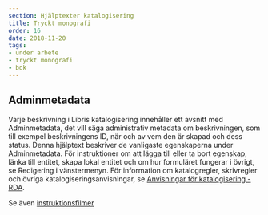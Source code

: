 ```yaml
---
section: Hjälptexter katalogisering
title: Tryckt monografi
order: 16
date: 2018-11-20
tags:
- under arbete
- tryckt monografi
- bok
--- 
```


## Adminmetadata

Varje beskrivning i Libris katalogisering innehåller ett avsnitt med Adminmetadata, det vill säga administrativ metadata om beskrivningen, som till exempel beskrivningens ID, när och av vem den är skapad och dess status. Denna hjälptext beskriver de vanligaste egenskaperna under Adminmetadata. För instruktioner om att lägga till eller ta bort egenskap, länka till entitet, skapa lokal entitet och om hur formuläret fungerar i övrigt, se Redigering i vänstermenyn. För information om katalogregler, skrivregler och övriga katalogiseringsanvisningar, se [Anvisningar för katalogisering - RDA](http://www.kb.se/rdakatalogisering/Anvisningar/Arbetsfloden/Tryckta-monografier/ "Anvisningar för katalogisering - RDA").

Se även [instruktionsfilmer](https://www.youtube.com/playlist?list=PLZVkEICvA5-GRT2oJQmLgq_2Pksx6zYPy)  
